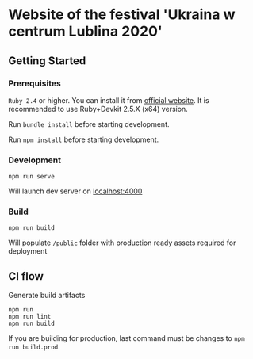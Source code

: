 # Website of the festival 'Ukraina w centrum Lublina 2020'

## Getting Started

### Prerequisites

`Ruby 2.4` or higher.
You can install it from [official website](https://rubyinstaller.org/downloads/).
It is recommended to use Ruby+Devkit 2.5.X (x64) version.

Run `bundle install` before starting development.

Run `npm install` before starting development.

### Development

`npm run serve`

Will launch dev server on [localhost:4000](http://localhost:4000)

### Build

`npm run build`

Will populate `/public` folder with production ready assets required for deployment

## CI flow

Generate build artifacts

```
npm run
npm run lint
npm run build
```

If you are building for production, last command must be changes to `npm run build.prod`.

